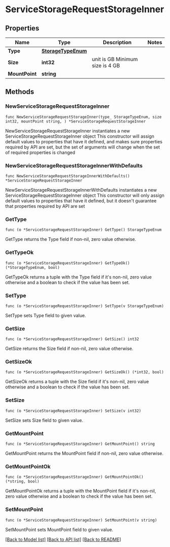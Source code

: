 # ServiceStorageRequestStorageInner

## Properties

Name | Type | Description | Notes
------------ | ------------- | ------------- | -------------
**Type** | [**StorageTypeEnum**](StorageTypeEnum.md) |  | 
**Size** | **int32** | unit is GB Minimum size is 4 GB  | 
**MountPoint** | **string** |  | 

## Methods

### NewServiceStorageRequestStorageInner

`func NewServiceStorageRequestStorageInner(type_ StorageTypeEnum, size int32, mountPoint string, ) *ServiceStorageRequestStorageInner`

NewServiceStorageRequestStorageInner instantiates a new ServiceStorageRequestStorageInner object
This constructor will assign default values to properties that have it defined,
and makes sure properties required by API are set, but the set of arguments
will change when the set of required properties is changed

### NewServiceStorageRequestStorageInnerWithDefaults

`func NewServiceStorageRequestStorageInnerWithDefaults() *ServiceStorageRequestStorageInner`

NewServiceStorageRequestStorageInnerWithDefaults instantiates a new ServiceStorageRequestStorageInner object
This constructor will only assign default values to properties that have it defined,
but it doesn't guarantee that properties required by API are set

### GetType

`func (o *ServiceStorageRequestStorageInner) GetType() StorageTypeEnum`

GetType returns the Type field if non-nil, zero value otherwise.

### GetTypeOk

`func (o *ServiceStorageRequestStorageInner) GetTypeOk() (*StorageTypeEnum, bool)`

GetTypeOk returns a tuple with the Type field if it's non-nil, zero value otherwise
and a boolean to check if the value has been set.

### SetType

`func (o *ServiceStorageRequestStorageInner) SetType(v StorageTypeEnum)`

SetType sets Type field to given value.


### GetSize

`func (o *ServiceStorageRequestStorageInner) GetSize() int32`

GetSize returns the Size field if non-nil, zero value otherwise.

### GetSizeOk

`func (o *ServiceStorageRequestStorageInner) GetSizeOk() (*int32, bool)`

GetSizeOk returns a tuple with the Size field if it's non-nil, zero value otherwise
and a boolean to check if the value has been set.

### SetSize

`func (o *ServiceStorageRequestStorageInner) SetSize(v int32)`

SetSize sets Size field to given value.


### GetMountPoint

`func (o *ServiceStorageRequestStorageInner) GetMountPoint() string`

GetMountPoint returns the MountPoint field if non-nil, zero value otherwise.

### GetMountPointOk

`func (o *ServiceStorageRequestStorageInner) GetMountPointOk() (*string, bool)`

GetMountPointOk returns a tuple with the MountPoint field if it's non-nil, zero value otherwise
and a boolean to check if the value has been set.

### SetMountPoint

`func (o *ServiceStorageRequestStorageInner) SetMountPoint(v string)`

SetMountPoint sets MountPoint field to given value.



[[Back to Model list]](../README.md#documentation-for-models) [[Back to API list]](../README.md#documentation-for-api-endpoints) [[Back to README]](../README.md)


